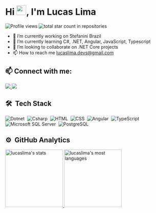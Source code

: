 <h1 align="left">Hi <img src="https://raw.githubusercontent.com/kaueMarques/kaueMarques/master/hi.gif" height="30px">, I'm Lucas Lima</h1>
<div>
<img src="https://komarev.com/ghpvc/?username=lucaslimadevs&color=red" alt="Profile views" />
<img src="https://img.shields.io/badge/dynamic/json?label=%20Stars&query=%24.stars&url=https://api.github-star-counter.workers.dev/user/lucaslimadevs" alt="total star count in repositories" />
</div>

- 🔭 I’m currently working on Stefanini Brazil
- 🌱 I’m currently learning C#, .NET, Angular, JavaScript, Typescript
- 💞️ I’m looking to collaborate on .NET Core projects
- 📫 How to reach me lucaslima.devs@gmail.com
  
## 📫 Connect with me:
  
<div>
  <a 
     href="https://www.linkedin.com/in/lucas-santos-gon%C3%A7alves-lima-a05a95203" 
     target="_blank">
    <img src="https://img.shields.io/badge/-LinkedIn-%230077B5?style=for-the-badge&logo=linkedin&logoColor=white" target="_blank">
  </a> 
  <a 
     href = "mailto:lucaslima.devs@gmail.com">
    <img src="https://img.shields.io/badge/-Gmail-%23333?style=for-the-badge&logo=gmail&logoColor=white" target="_blank">
  </a>
</div>

## 🛠 &nbsp;Tech Stack

![Dotnet](https://img.shields.io/badge/-Dotnet-05122A?style=flat&logo=dotnet)&nbsp;
![Csharp](https://img.shields.io/badge/-Csharp-05122A?style=flat&logo=csharp)&nbsp;
![HTML](https://img.shields.io/badge/-HTML-05122A?style=flat&logo=HTML5)&nbsp;
![CSS](https://img.shields.io/badge/-CSS-05122A?style=flat&logo=CSS3&logoColor=1572B6)&nbsp;
![Angular](https://img.shields.io/badge/-Angular-05122A?style=flat&logo=angular)&nbsp;
![TypeScript](https://img.shields.io/badge/-TypeScript-05122A?style=flat&logo=typescript)&nbsp;
![Microsoft SQL Server](https://img.shields.io/badge/-Microsoft%20SQL%20Server-05122A?style=flat&logo=microsoftsqlserver)&nbsp;
![PostgreSQL](https://img.shields.io/badge/-PostgreSQL-05122A?style=flat&logo=postgresql)&nbsp;

<!-- <div>  
  <a href="https://dotnet.microsoft.com/en-us/learn/csharp" target="_blank"><img alt="Csharp" width="40" src="https://raw.githubusercontent.com/devicons/devicon/master/icons/csharp/csharp-original.svg"></a> 
  <a href="https://learn.microsoft.com/pt-br/dotnet/core/introduction" target="_blank"><img alt="DotNetCore" width="40" src="https://cdn.jsdelivr.net/gh/devicons/devicon/icons/dotnetcore/dotnetcore-original.svg"></a> 
  <a href="https://angular.io/" target="_blank"><img alt="Angular" width="40" src="https://cdn.jsdelivr.net/gh/devicons/devicon/icons/angularjs/angularjs-original.svg"></a> 
  <a href="https://www.typescriptlang.org/" target="_blank"><img alt="TypeScript" width="40" src="https://raw.githubusercontent.com/devicons/devicon/master/icons/typescript/typescript-plain.svg"></a>
  <a href="https://developer.mozilla.org/pt-BR/docs/Web/HTML" target="_blank"><img alt="HTML" width="40" src="https://raw.githubusercontent.com/devicons/devicon/master/icons/html5/html5-original.svg"></a>
  <a href="https://developer.mozilla.org/pt-BR/docs/Web/CSS" target="_blank"><img alt="CSS" width="40" src="https://raw.githubusercontent.com/devicons/devicon/master/icons/css3/css3-original.svg"></a>  
  <a href="https://www.postgresql.org/" target="_blank"><img alt="postgresql" width="40" src="https://github.com/devicons/devicon/blob/master/icons/postgresql/postgresql-original-wordmark.svg"></a>  
  <a href="https://learn.microsoft.com/pt-br/sql/sql-server/?view=sql-server-ver16" target="_blank"><img alt="MicrosoftSQLServer" width="40" src="https://github.com/devicons/devicon/blob/master/icons/microsoftsqlserver/microsoftsqlserver-plain-wordmark.svg"></a> 
</div>              -->    

## ⚙️ &nbsp;GitHub Analytics

<div>
  <a href="https://github.com/lucaslimadevs">
  <img height="180em" src="https://github-readme-stats-sigma-five.vercel.app/api?username=lucaslimadevs&show_icons=true&theme=vision-friendly-dark" alt="lucaslima's stats"/>
  <img height="180em" src="https://github-readme-stats-sigma-five.vercel.app/api/top-langs/?username=lucaslimadevs&layout=compact&theme=vision-friendly-dark" alt="lucaslima's most languages"/>
</div>

<!-- <div>
  <a href="https://github.com/lucaslimadevs">    
  <img height="180em" src="https://github-readme-stats.vercel.app/api/top-langs/?username=lucaslimadevs&layout=compact&langs_count=7&theme=light"/>    
  <img height="180em" src="https://github-readme-stats.vercel.app/api?username=lucaslimadevs&show_icons=true&theme=light&include_all_commits=true&count_private=true"/>
</div> -->
